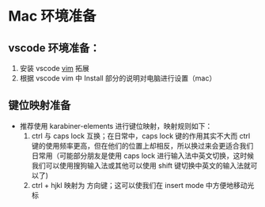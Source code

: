 # Mac 环境准备

## vscode 环境准备：
  1. 安装 vscode [vim](https://marketplace.visualstudio.com/items?itemName=vscodevim.vim) 拓展
  2. 根据 vscode vim 中 Install 部分的说明对电脑进行设置（mac）

## 键位映射准备
  - 推荐使用 karabiner-elements 进行键位映射，映射规则如下：
    1. ctrl 与 caps lock 互换；在日常中，caps lock 键的作用其实不大而 ctrl 键的使用频率更高，但在他们的位置上却相反，所以换过来会更适合我们日常用（可能部分朋友是使用 caps lock 进行输入法中英文切换，这时候我们可以使用搜狗输入法或其他可以使用 shift 键切换中英文的输入法就可以了)
    2. ctrl + hjkl 映射为 方向键；这可以使我们在 insert mode 中方便地移动光标